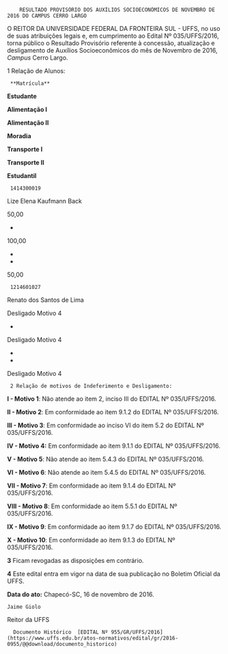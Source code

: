         RESULTADO PROVISÓRIO DOS AUXÍLIOS SOCIOECONÔMICOS DE NOVEMBRO DE 2016 DO CAMPUS CERRO LARGO  

O REITOR DA UNIVERSIDADE FEDERAL DA FRONTEIRA SUL - UFFS, no uso de suas atribuições legais e, em cumprimento ao Edital Nº 035/UFFS/2016, torna público o Resultado Provisório referente à concessão, atualização e desligamento de Auxílios Socioeconômicos do mês de Novembro de 2016, *Campus* Cerro Largo.

 1 Relação de Alunos:

     **Matrícula**

   **Estudante**

   **Alimentação I**

   **Alimentação II**

   **Moradia**

   **Transporte I**

   **Transporte II**

   **Estudantil**

     1414300019

   Lize Elena Kaufmann Back

   50,00

   -

   100,00

   -

   -

   50,00

     1214601027

   Renato dos Santos de Lima

   Desligado Motivo 4

   -

   Desligado Motivo 4

   -

   -

   Desligado Motivo 4

     2 Relação de motivos de Indeferimento e Desligamento:

 **I - Motivo 1**: Não atende ao item 2, inciso III do EDITAL Nº 035/UFFS/2016.

 **II - Motivo 2**: Em conformidade ao item 9.1.2 do EDITAL Nº 035/UFFS/2016.

 **III - Motivo 3**: Em conformidade ao inciso VI do item 5.2 do EDITAL Nº 035/UFFS/2016.

 **IV - Motivo 4:** Em conformidade ao item 9.1.1 do EDITAL Nº 035/UFFS/2016.

 **V - Motivo 5**: Não atende ao item 5.4.3 do EDITAL Nº 035/UFFS/2016.

 **VI - Motivo 6**: Não atende ao item 5.4.5 do EDITAL Nº 035/UFFS/2016.

 **VII - Motivo 7**: Em conformidade ao item 9.1.4 do EDITAL Nº 035/UFFS/2016.

 **VIII - Motivo 8**: Em conformidade ao item 5.5.1 do EDITAL Nº 035/UFFS/2016.

 **IX - Motivo 9**: Em conformidade ao item 9.1.7 do EDITAL Nº 035/UFFS/2016.

 **X - Motivo 10**: Em conformidade ao item 9.1.3 do EDITAL Nº 035/UFFS/2016.

 **3** Ficam revogadas as disposições em contrário.

 **4** Este edital entra em vigor na data de sua publicação no Boletim Oficial da UFFS.

  

   **Data do ato:** Chapecó-SC, 16 de novembro de 2016.   
 

    Jaime Giolo   
 Reitor da UFFS 

      Documento Histórico  [EDITAL Nº 955/GR/UFFS/2016](https://www.uffs.edu.br/atos-normativos/edital/gr/2016-0955/@@download/documento_historico)     
      